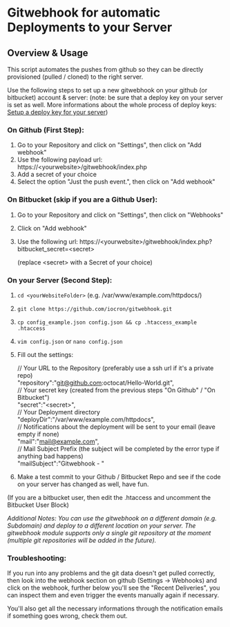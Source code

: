 # Gitwebhook for automatic Deployments to your Server

## Overview & Usage

This script automates the pushes from github so they can be directly provisioned (pulled / cloned) to the right server.

Use the following steps to set up a new gitwebhook on your github (or bitbucket) account & server:
(note: be sure that a deploy key on your server is set as well. More informations about the whole process of deploy keys: [Setup a deploy key for your server](https://developer.github.com/guides/managing-deploy-keys/#setup-2))

### On Github (First Step):

1. Go to your Repository and click on "Settings", then click on "Add webhook"
2. Use the following payload url: https://\<yourwebsite\>/gitwebhook/index.php
3. Add a secret of your choice
4. Select the option "Just the push event.", then click on "Add webhook"

### On Bitbucket (skip if you are a Github User):

1. Go to your Repository and click on "Settings", then click on "Webhooks"
2. Click on "Add webhook"
3. Use the following url: https://\<yourwebsite\>/gitwebhook/index.php?bitbucket_secret=\<secret\> 
   
   (replace \<secret\> with a Secret of your choice)

### On your Server (Second Step):

1. `cd <yourWebsiteFolder>` (e.g. /var/www/example.com/httpdocs/)
2. `git clone https://github.com/iocron/gitwebhook.git`
3. `cp config_example.json config.json && cp .htaccess_example .htaccess`
4. `vim config.json` or `nano config.json`
5. Fill out the settings:

   // Your URL to the Repository (preferably use a ssh url if it's a private repo)<br>
   "repository":"git@github.com:octocat/Hello-World.git",<br>
   // Your secret key (created from the previous steps "On Github" / "On Bitbucket")<br>
   "secret":"\<secret\>",<br>
   // Your Deployment directory<br>
   "deployDir":"/var/www/example.com/httpdocs",<br>
   // Notifications about the deployment will be sent to your email (leave empty if none)<br>
   "mail":"mail@example.com",<br>
   // Mail Subject Prefix (the subject will be completed by the error type if anything bad happens)<br>
   "mailSubject":"Gitwebhook - "
6. Make a test commit to your Github / Bitbucket Repo and see if the code on your server has changed as well, have fun.

(If you are a bitbucket user, then edit the .htaccess and uncomment the Bitbucket User Block)

*Additional Notes:*
*You can use the gitwebhook on a different domain (e.g. Subdomain) and deploy to a different location on your server. The gitwebhook module supports only a single git repository at the moment (multiple git repositories will be added in the future).*

### Troubleshooting:
If you run into any problems and the git data doesn't get pulled correctly, then look into the webhook section on github (Settings -> Webhooks) and click on the webhook, further below you'll see the "Recent Deliveries", you can inspect them and even trigger the events manually again if necessary.

You'll also get all the necessary informations through the notification emails if something goes wrong, check them out.
